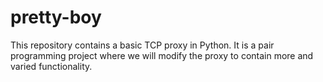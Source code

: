 # pretty-boy
This repository contains a basic TCP proxy in Python. It is a pair programming project where we will modify the proxy to contain more and varied functionality.

